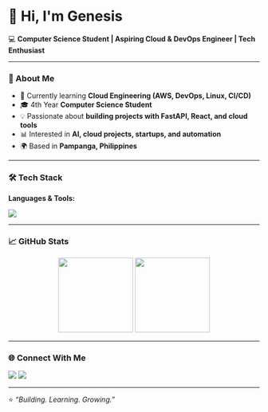 # 👋 Hi, I'm Genesis  

💻 **Computer Science Student | Aspiring Cloud & DevOps Engineer | Tech Enthusiast**  

---

### 🚀 About Me  
- 🌱 Currently learning **Cloud Engineering (AWS, DevOps, Linux, CI/CD)**  
- 🎓 4th Year **Computer Science Student**  
- 💡 Passionate about **building projects with FastAPI, React, and cloud tools**  
- 📊 Interested in **AI, cloud projects, startups, and automation**  
- 🌍 Based in **Pampanga, Philippines**  

---

### 🛠 Tech Stack  

**Languages & Tools:**  
<p>
  <img src="https://skillicons.dev/icons?i=python,fastapi,react,js,html,css,docker,linux,aws,mongodb,git,github,vscode,tailwind" />
</p>  

---

### 📈 GitHub Stats  

<p align="center">
  <img src="https://github-readme-stats.vercel.app/api?username=GenesisGrant&show_icons=true&theme=tokyonight" height="150" />
  <img src="https://github-readme-stats.vercel.app/api/top-langs/?username=GenesisGrant&layout=compact&theme=tokyonight" height="150" />
</p>

---


### 🌐 Connect With Me  
<p>
  <a href="https://linkedin.com/in/genesisgrant" target="_blank"><img src="https://skillicons.dev/icons?i=linkedin" /></a>
  <a href="mailto:genesisgrantvivero@gmail.com"><img src="https://skillicons.dev/icons?i=gmail" /></a>
</p>  

---

⭐️ _“Building. Learning. Growing.”_  
